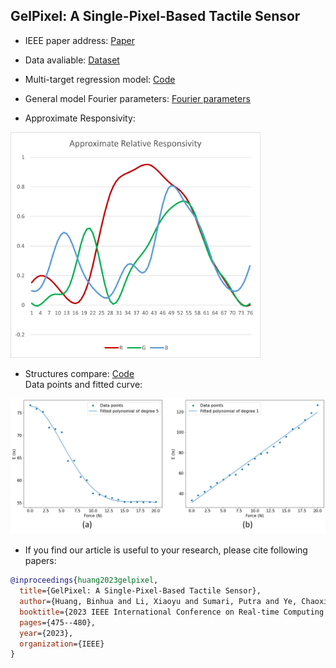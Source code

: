 ## GelPixel: A Single-Pixel-Based Tactile Sensor

* IEEE paper address:
[Paper](https://ieeexplore.ieee.org/abstract/document/10249300)

* Data avaliable:
[Dataset](Data/OUT_FILE_CMB20.csv)

* Multi-target regression model:
[Code](Code/Multi-target-regression.py)

* General model Fourier parameters: 
[Fourier parameters](Files/Parameters.xlsx)

* Approximate Responsivity:<br>
<img src="https://github.com/microa/GelPixel/blob/main/Files/Picture2.png" width="400px">

* Structures compare:
[Code](Code/Cal_Cmp_Structure.ipynb)
<br>Data points and fitted curve:<br>
<img src="https://github.com/microa/GelPixel/blob/main/Files/strcmp.png" width="600px">

* If you find our article is useful to your research, please cite following papers:
```bibtex
@inproceedings{huang2023gelpixel,
  title={GelPixel: A Single-Pixel-Based Tactile Sensor},
  author={Huang, Binhua and Li, Xiaoyu and Sumari, Putra and Ye, Chaoxiang and Zhou, Zhenning and Yin, Meng and Yi, Zhengkun and Wu, Xinyu},
  booktitle={2023 IEEE International Conference on Real-time Computing and Robotics (RCAR)},
  pages={475--480},
  year={2023},
  organization={IEEE}
}
```
